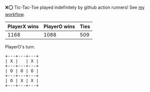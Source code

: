 :x::o: Tic-Tac-Toe played indefinitely by github action runners! See [my workflow](.github/workflows/play.yaml).

|PlayerX wins|PlayerO wins|Ties|
|-|-|-|
|1168|1088|509|

PlayerO's turn.

<pre>
+---+---+---+
| X |   | X |
+---+---+---+
| O | O | O |
+---+---+---+
| O | X | X |
+---+---+---+
</pre>